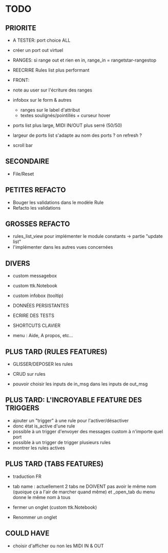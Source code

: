 # TODO

## PRIORITE

- A TESTER: port choice ALL

- créer un port out virtuel

- RANGES: si range out et rien en in, range_in = rangetstar-rangestop

- REECRIRE Rules list plus performant

- FRONT:
- note au user sur l'écriture des ranges
- infobox sur le form & autres
    - ranges sur le label d'attribut
    - textes soulignés/pointillés + curseur hover
- ports list plus large, MIDI IN/OUT plus serré (50/50)
- largeur de ports list s'adapte au nom des ports ? on refresh ?
- scroll bar

## SECONDAIRE

- File/Reset

## PETITES REFACTO

- Bouger les validations dans le modèle Rule
- Refacto les validations

## GROSSES REFACTO

- rules_list_view pour implémenter le module constants -> partie "update list"
- l'implémenter dans les autres vues concernées

## DIVERS

- custom messagebox
- custom ttk.Notebook
- custom infobox (tooltip)

- DONNÉES PERSISTANTES

- ECRIRE DES TESTS

- SHORTCUTS CLAVIER

- menu : Aide, A propos, etc...

## PLUS TARD (RULES FEATURES)

- GLISSER/DEPOSER les rules
- CRUD sur rules

- pouvoir choisir les inputs de in_msg dans les inputs de out_msg

## PLUS TARD: L'INCROYABLE FEATURE DES TRIGGERS

- ajouter un "trigger" à une rule pour l'activer/désactiver
- donc état is_active d'une rule
- possible à un trigger d'envoyer des messages custom à n'importe quel port
- possible à un trigger de trigger plusieurs rules
- montrer les rules actives

## PLUS TARD (TABS FEATURES)

- traduction FR

- tab name : actuellement 2 tabs ne DOIVENT pas avoir le même nom (quoique ça
a l'air de marcher quand même) et \_open_tab du menu donne le même nom à tous

- fermer un onglet (custom ttk.Notebook)
- Renommer un onglet

## COULD HAVE

- choisir d'afficher ou non les MIDI IN & OUT
